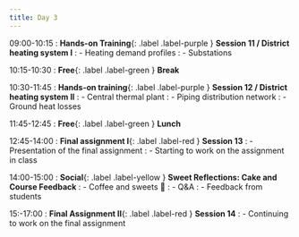 ```yaml
---
title: Day 3
---
```


09:00-10:15
: **Hands-on Training**{: .label .label-purple } **Session 11 / District heating system I**
: - Heating demand profiles
: - Substations

10:15-10:30 
: **Free**{: .label .label-green } **Break**

10:30-11:45 
: **Hands-on training**{: .label .label-purple } **Session 12 / District heating system II**
: - Central thermal plant
: - Piping distribution network
: - Ground heat losses

11:45-12:45 
: **Free**{: .label .label-green } **Lunch**

12:45-14:00
: **Final assignment I**{: .label .label-red } **Session 13**
: - Presentation of the final assignment
: - Starting to work on the assignment in class

14:00-15:00 
: **Social**{: .label .label-yellow } **Sweet Reflections: Cake and Course Feedback**
: - Coffee and sweets 🍭
: - Q&A
: - Feedback from students

15:-17:00
: **Final Assignment II**{: .label .label-red } **Session 14**
: - Continuing to work on the final assignment
